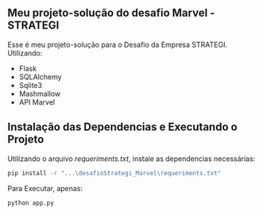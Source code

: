 ## Meu projeto-solução do desafio Marvel - STRATEGI

Esse é meu projeto-solução para o Desafio da Empresa STRATEGI. Utilizando: 
- Flask 
- SQLAlchemy
- Sqlite3 
- Mashmallow
- API Marvel

## Instalação das Dependencias e Executando o Projeto

Utilizando o arquivo *requeriments.txt*, instale as dependencias necessárias:

```sh
pip install -r "...\desafioStrategi_Marvel\requeriments.txt"
```

Para Executar, apenas:

```sh
python app.py
```







